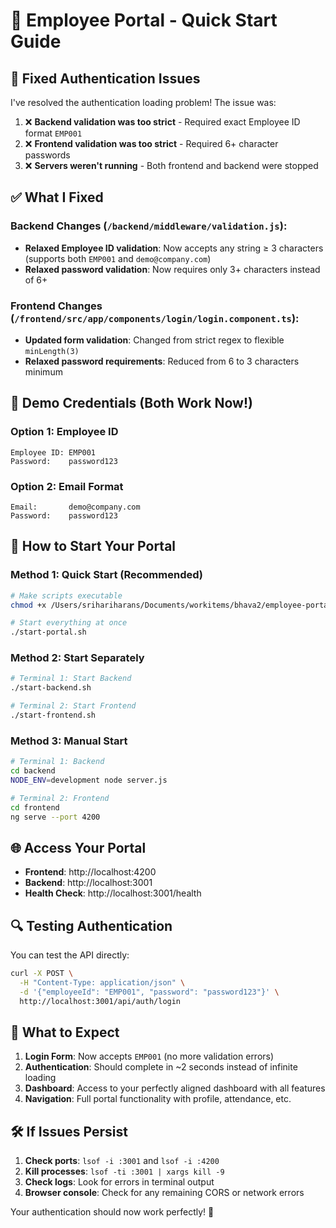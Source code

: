 # 🚀 Employee Portal - Quick Start Guide

## 🔧 Fixed Authentication Issues

I've resolved the authentication loading problem! The issue was:

1. ❌ **Backend validation was too strict** - Required exact Employee ID format `EMP001`
2. ❌ **Frontend validation was too strict** - Required 6+ character passwords
3. ❌ **Servers weren't running** - Both frontend and backend were stopped

## ✅ What I Fixed

### Backend Changes (`/backend/middleware/validation.js`):
- **Relaxed Employee ID validation**: Now accepts any string ≥ 3 characters (supports both `EMP001` and `demo@company.com`)
- **Relaxed password validation**: Now requires only 3+ characters instead of 6+

### Frontend Changes (`/frontend/src/app/components/login/login.component.ts`):
- **Updated form validation**: Changed from strict regex to flexible `minLength(3)`
- **Relaxed password requirements**: Reduced from 6 to 3 characters minimum

## 🎯 Demo Credentials (Both Work Now!)

### Option 1: Employee ID
```
Employee ID: EMP001
Password:    password123
```

### Option 2: Email Format
```
Email:       demo@company.com  
Password:    password123
```

## 🚀 How to Start Your Portal

### Method 1: Quick Start (Recommended)
```bash
# Make scripts executable
chmod +x /Users/srihariharans/Documents/workitems/bhava2/employee-portal/*.sh

# Start everything at once
./start-portal.sh
```

### Method 2: Start Separately
```bash
# Terminal 1: Start Backend
./start-backend.sh

# Terminal 2: Start Frontend  
./start-frontend.sh
```

### Method 3: Manual Start
```bash
# Terminal 1: Backend
cd backend
NODE_ENV=development node server.js

# Terminal 2: Frontend
cd frontend
ng serve --port 4200
```

## 🌐 Access Your Portal

- **Frontend**: http://localhost:4200
- **Backend**: http://localhost:3001
- **Health Check**: http://localhost:3001/health

## 🔍 Testing Authentication

You can test the API directly:
```bash
curl -X POST \
  -H "Content-Type: application/json" \
  -d '{"employeeId": "EMP001", "password": "password123"}' \
  http://localhost:3001/api/auth/login
```

## 🎉 What to Expect

1. **Login Form**: Now accepts `EMP001` (no more validation errors)
2. **Authentication**: Should complete in ~2 seconds instead of infinite loading
3. **Dashboard**: Access to your perfectly aligned dashboard with all features
4. **Navigation**: Full portal functionality with profile, attendance, etc.

## 🛠️ If Issues Persist

1. **Check ports**: `lsof -i :3001` and `lsof -i :4200`
2. **Kill processes**: `lsof -ti :3001 | xargs kill -9`
3. **Check logs**: Look for errors in terminal output
4. **Browser console**: Check for any remaining CORS or network errors

Your authentication should now work perfectly! 🎯
